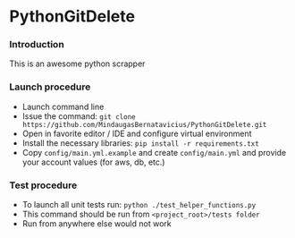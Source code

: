 # PythonGitDelete

### Introduction
This is an awesome python scrapper

### Launch procedure
- Launch command line
- Issue the command: `git clone https://github.com/MindaugasBernatavicius/PythonGitDelete.git`
- Open in favorite editor / IDE and configure virtual environment
- Install the necessary libraries: `pip install -r requirements.txt`
- Copy `config/main.yml.example` and create `config/main.yml` and provide your account values (for aws, db, etc.)

### Test procedure
- To launch all unit tests run: `python ./test_helper_functions.py`
- This command should be run from `<project_root>/tests folder`
- Run from anywhere else would not work